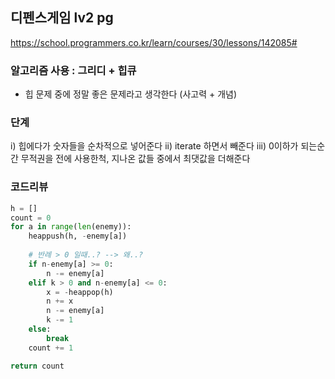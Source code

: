 
## 디펜스게임 lv2 pg
https://school.programmers.co.kr/learn/courses/30/lessons/142085#

### 알고리즘 사용 : 그리디 + 힙큐
- 힙 문제 중에 정말 좋은 문제라고 생각한다 (사고력 + 개념)


### 단계
i) 힙에다가 숫자들을 순차적으로 넣어준다
ii) iterate 하면서 빼준다
iii) 0이하가 되는순간 무적권을 전에 사용한척, 지나온 값들 중에서 최댓값을 더해준다

### 코드리뷰
```py
h = []
count = 0
for a in range(len(enemy)):
    heappush(h, -enemy[a])
    
    # 반례 > 0 일때..? --> 왜..?
    if n-enemy[a] >= 0:
        n -= enemy[a]
    elif k > 0 and n-enemy[a] <= 0:
        x = -heappop(h)
        n += x
        n -= enemy[a]
        k -= 1
    else:
        break
    count += 1

return count
```
